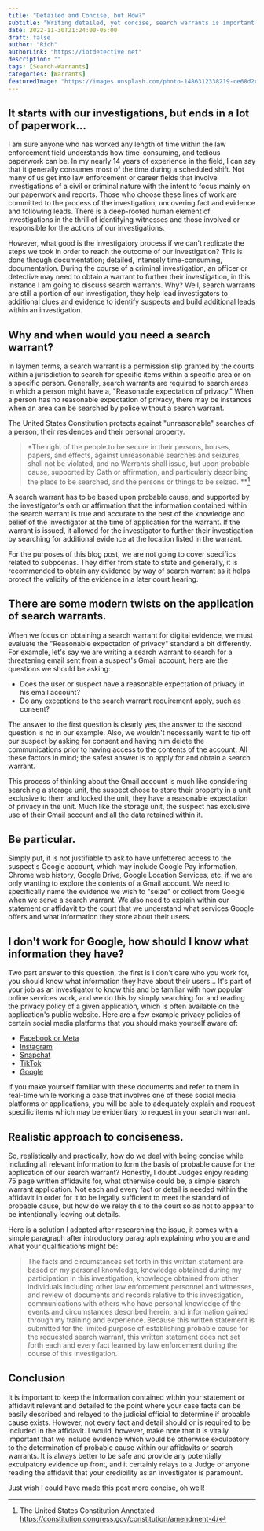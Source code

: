 ```yaml
---
title: "Detailed and Concise, but How?"
subtitle: "Writing detailed, yet concise, search warrants is important. This is how I tackle the issue."
date: 2022-11-30T21:24:00-05:00
draft: false
author: "Rich"
authorLink: "https://iotdetective.net"
description: ""
tags: [Search-Warrants]
categories: [Warrants]
featuredImage: "https://images.unsplash.com/photo-1486312338219-ce68d2c6f44d?ixlib=rb-4.0.3&ixid=MnwxMjA3fDB8MHxwaG90by1wYWdlfHx8fGVufDB8fHx8&auto=format&fit=crop&w=872&q=80"
---
```


## It starts with our investigations, but ends in a lot of paperwork…

I am sure anyone who has worked any length of time within the law enforcement field understands how time-consuming, and tedious paperwork can be.  In my nearly 14 years of experience in the field, I can say that it generally consumes most of the time during a scheduled shift. Not many of us get into law enforcement or career fields that involve investigations of a civil or criminal nature with the intent to focus mainly on our paperwork and reports.  Those who choose these lines of work are committed to the process of the investigation, uncovering fact and evidence and following leads.  There is a deep-rooted human element of investigations in the thrill of identifying witnesses and those involved or responsible for the actions of our investigations. 

However, what good is the investigatory process if we can't replicate the steps we took in order to reach the outcome of our investigation? This is done through documentation; detailed, intensely time-consuming, documentation. During the course of a criminal investigation, an officer or detective may need to obtain a warrant to further their investigation, in this instance I am going to discuss search warrants.  Why?  Well, search warrants are still a portion of our investigation, they help lead investigators to additional clues and evidence to identify suspects and build additional leads within an investigation.

## Why and when would you need a search warrant?

In laymen terms, a search warrant is a permission slip granted by the courts within a jurisdiction to search for specific items within a specific area or on a specific person.  Generally, search warrants are required to search areas in which a person might have a, "Reasonable expectation of privacy."  When a person has no reasonable expectation of privacy, there may be instances when an area can be searched by police without a search warrant.

The United States Constitution protects against "unreasonable" searches of a person, their residences and their personal property.

> *The right of the people to be secure in their persons, houses, papers, and effects, against unreasonable searches and seizures, shall not be violated, and no Warrants shall issue, but upon probable cause, supported by Oath or affirmation, and particularly describing the place to be searched, and the persons or things to be seized. **[^1]

A search warrant has to be based upon probable cause, and supported by the investigator's oath or affirmation that the information contained within the search warrant is true and accurate to the best of the knowledge and belief of the investigator at the time of application for the warrant. If the warrant is issued, it allowed for the investigator to further their investigation by searching for additional evidence at the location listed in the warrant.

For the purposes of this blog post, we are not going to cover specifics related to subpoenas.  They differ from state to state and generally, it is recommended to obtain any evidence by way of search warrant as it helps protect the validity of the evidence in a later court hearing.

## There are some modern twists on the application of search warrants.

When we focus on obtaining a search warrant for digital evidence, we must evaluate the "Reasonable expectation of privacy" standard a bit differently.  For example, let's say we are writing a search warrant to search for a threatening email sent from a suspect's Gmail account, here are the questions we should be asking:

* Does the user or suspect have a reasonable expectation of privacy in his email account?
* Do any exceptions to the search warrant requirement apply, such as consent?

The answer to the first question is clearly yes, the answer to the second question is no in our example.  Also, we wouldn't necessarily want to tip off our suspect by asking for consent and having him delete the communications prior to having access to the contents of the account.  All these factors in mind; the safest answer is to apply for and obtain a search warrant.

This process of thinking about the Gmail account is much like considering searching a storage unit, the suspect chose to store their property in a unit exclusive to them and locked the unit, they have a reasonable expectation of privacy in the unit.  Much like the storage unit, the suspect has exclusive use of their Gmail account and all the data retained within it.

## Be particular.

Simply put, it is not justifiable to ask to have unfettered access to the suspect's Google account, which may include Google Pay information, Chrome web history, Google Drive, Google Location Services, etc. if we are only wanting to explore the contents of a Gmail account.  We need to specifically name the evidence we wish to "seize" or collect from Google when we serve a search warrant.  We also need to explain within our statement or affidavit to the court that we understand what services Google offers and what information they store about their users.

##  I don't work for Google, how should I know what information they have?

Two part answer to this question, the first is I don't care who you work for, you should know what information they have about their users... It's part of your job as an investigator to know this and be familiar with how popular online services work, and we do this by simply searching for and reading the privacy policy of a given application, which is often available on the application's public website.  Here are a few example privacy policies of certain social media platforms that you should make yourself aware of:

* [Facebook or Meta](https://www.facebook.com/privacy/policy/)
* [Instagram](https://help.instagram.com/155833707900388)
* [Snapchat](https://snap.com/en-US/privacy/privacy-policy)
* [TikTok](https://www.tiktok.com/legal/page/us/privacy-policy/en)
* [Google](https://policies.google.com/privacy?hl=en-US)

If you make yourself familiar with these documents and refer to them in real-time while working a case that involves one of these social media platforms or applications, you will be able to adequately explain and request specific items which may be evidentiary to request in your search warrant.

## Realistic approach to conciseness.

So, realistically and practically, how do we deal with being concise while including all relevant information to form the basis of probable cause for the application of our search warrant?  Honestly, I doubt Judges enjoy reading 75 page written affidavits for, what otherwise could be, a simple search warrant application.  Not each and every fact or detail is needed within the affidavit in order for it to be legally sufficient to meet the standard of probable cause, but how do we relay this to the court so as not to appear to be intentionally leaving out details.

Here is a solution I adopted after researching the issue, it comes with a simple paragraph after introductory paragraph explaining who you are and what your qualifications might be:

> The facts and circumstances set forth in this written statement are based on my personal knowledge, knowledge obtained during my participation in this investigation, knowledge obtained from other individuals including other law enforcement personnel and witnesses, and review of documents and records relative to this investigation, communications with others who have personal knowledge of the events and circumstances described herein, and information gained through my training and experience. Because this written statement is submitted for the limited purpose of establishing probable cause for the requested search warrant, this written statement does not set forth each and every fact learned by law enforcement during the course of this investigation.

## Conclusion

It is important to keep the information contained within your statement or affidavit relevant and detailed to the point where your case facts can be easily described and relayed to the judicial official to determine if probable cause exists.  However, not every fact and detail should or is required to be included in the affidavit.  I would, however, make note that it is vitally important that we include evidence which would be otherwise exculpatory to the determination of probable cause within our affidavits or search warrants.  It is always better to be safe and provide any potentially exculpatory evidence up front, and it certainly relays to a Judge or anyone reading the affidavit that your credibility as an investigator is paramount.

Just wish I could have made this post more concise, oh well!

[^1]: The United States Constitution Annotated https://constitution.congress.gov/constitution/amendment-4/